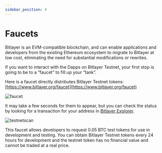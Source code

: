 ```yaml
---
sidebar_position: 4
---
```


# Faucets

Bitlayer is an EVM-compatible blockchain, and can enable applications and developers from the existing Ethereum ecosystem to migrate to Bitlayer at low cost, eliminating the need for substantial modifications or rewrites.

If you want to interact with the Dapps on Bitlayer Testnet, your first stop is going to be to a “faucet” to fill up your “tank”. 

Here is a faucet directly distributes Bitlayer Testnet tokens: [https://www.bitlayer.org/faucet](https://www.bitlayer.org/faucet)

![faucet](/img/DeveloperResources/faucet.png)

It may take a few seconds for them to appear, but you can check the status by looking for a transaction for your address in [Bitlayer Explorer](https://testnet-scan.bitlayer.org).

![testnetscan](/img/DeveloperResources/testnetscan.png)

This faucet allows developers to request 0.05 BTC test tokens for use in development and testing. You can obtain Bitlayer Testnet tokens every 24 hours for development and the testnet token has no financial value and cannot be traded at a real price.
